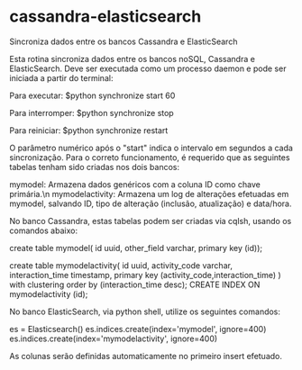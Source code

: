 # cassandra-elasticsearch
Sincroniza dados entre os bancos Cassandra e ElasticSearch

Esta rotina sincroniza dados entre os bancos noSQL, Cassandra e ElasticSearch.
Deve ser executada como um processo daemon e pode ser iniciada a partir do terminal:

Para executar:
$python synchronize start 60

Para interromper:
$python synchronize stop

Para reiniciar:
$python synchronize restart

O parâmetro numérico após o "start" indica o intervalo em segundos a cada sincronização.
Para o correto funcionamento, é requerido que as seguintes tabelas tenham sido criadas nos dois bancos:

mymodel: Armazena dados genéricos com a coluna ID como chave primária.\n
mymodelactivity: Armazena um log de alterações efetuadas em mymodel, salvando ID, tipo de alteração (inclusão, atualização) e data/hora.

No banco Cassandra, estas tabelas podem ser criadas via cqlsh, usando os comandos abaixo:
 
create table mymodel(
    id uuid,
    other_field varchar,
    primary key (id));

create table mymodelactivity(
    id uuid,
    activity_code varchar,
    interaction_time timestamp,
    primary key (activity_code,interaction_time)
    ) with clustering order by (interaction_time desc);
CREATE INDEX ON mymodelactivity (id);
    
No banco ElasticSearch, via python shell, utilize os seguintes comandos:

es = Elasticsearch()
es.indices.create(index='mymodel', ignore=400)
es.indices.create(index='mymodelactivity', ignore=400)

As colunas serão definidas automaticamente no primeiro insert efetuado.
